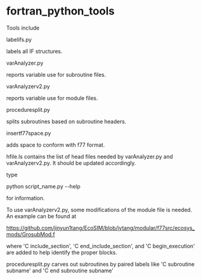 # fortran_python_tools

Tools include

labelifs.py

labels all IF structures.

varAnalyzer.py

reports variable use for subroutine files.

varAnalyzerv2.py

reports variable use for module files.

proceduresplit.py

splits subroutines based on subroutine headers.

insertf77space.py

adds space to conform with f77 format.



hfile.ls contains the list of head files needed by varAnalyzer.py
and varAnalyzerv2.py. It should be updated accordingly.

type

python script_name.py --help

for information.


To use varAnalyzerv2.py, some modifications of the module file is needed.
An example can be found at

https://github.com/jinyun1tang/EcoSIM/blob/jytang/modular/f77src/ecosys_mods/GrosubMod.f

where 'C     include_section', 'C     end_include_section', and 'C     begin_execution'
are added to help identify the proper blocks.

proceduresplit.py carves out subroutines by paired labels like 'C      subroutine subname' and
'C      end subroutine subname' 
